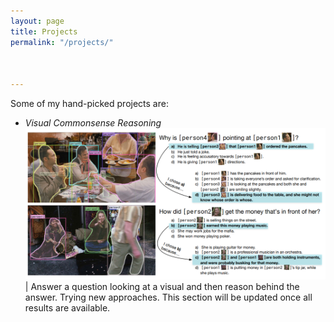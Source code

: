 ```yaml
---
layout: page
title: Projects
permalink: "/projects/"



---
```

Some of my hand-picked projects are:

- *Visual Commonsense Reasoning*
!["VQA"](images/vcr.png) | Answer a question looking at a visual and then reason behind the answer. Trying new approaches. This section will be updated once all results are available.
